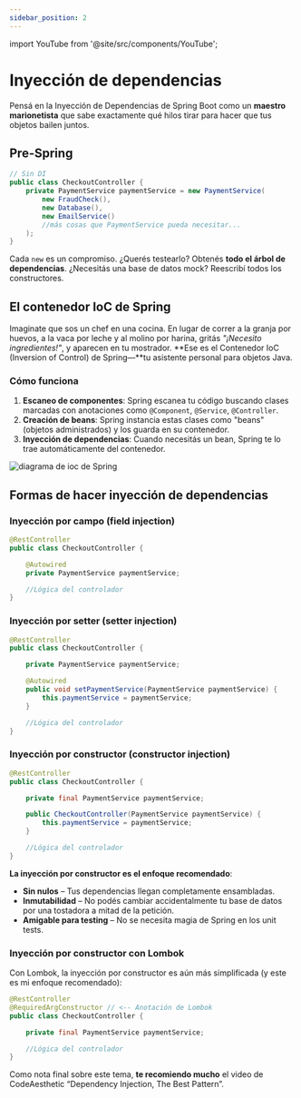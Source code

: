 ```yaml
---
sidebar_position: 2
---
```


import YouTube from '@site/src/components/YouTube';

# Inyección de dependencias

Pensá en la Inyección de Dependencias de Spring Boot como un **maestro marionetista** que sabe exactamente qué hilos tirar para hacer que tus objetos bailen juntos.

## Pre-Spring

```java
// Sin DI
public class CheckoutController {
    private PaymentService paymentService = new PaymentService(
        new FraudCheck(),
        new Database(),
        new EmailService()
        //más cosas que PaymentService pueda necesitar...
    );
}
```

Cada `new` es un compromiso. ¿Querés testearlo? Obtenés **todo el árbol de dependencias**. ¿Necesitás una base de datos mock? Reescribí todos los constructores.

## El contenedor IoC de Spring

Imaginate que sos un chef en una cocina. En lugar de correr a la granja por huevos, a la vaca por leche y al molino por harina, gritás *"¡Necesito ingredientes!"*, y aparecen en tu mostrador. **Ese es el Contenedor IoC (Inversion of Control) de Spring—**tu asistente personal para objetos Java.

### Cómo funciona

1. **Escaneo de componentes**: Spring escanea tu código buscando clases marcadas con anotaciones como `@Component`, `@Service`, `@Controller`.
2. **Creación de beans**: Spring instancia estas clases como "beans" (objetos administrados) y los guarda en su contenedor.
3. **Inyección de dependencias**: Cuando necesitás un bean, Spring te lo trae automáticamente del contenedor.

<div>
  <img src={require('@site/static/img/spring-boot-in-a-nutshell/spring-ioc.png').default} alt="diagrama de ioc de Spring" />
</div>

## Formas de hacer inyección de dependencias

### Inyección por campo (field injection)

```java
@RestController
public class CheckoutController {

    @Autowired
    private PaymentService paymentService;

    //Lógica del controlador
}
```

### Inyección por setter (setter injection)

```java
@RestController
public class CheckoutController {

    private PaymentService paymentService;

    @Autowired
    public void setPaymentService(PaymentService paymentService) {
        this.paymentService = paymentService;
    }

    //Lógica del controlador
}
```

### Inyección por constructor (constructor injection)

```java
@RestController
public class CheckoutController {

    private final PaymentService paymentService;

    public CheckoutController(PaymentService paymentService) {
        this.paymentService = paymentService;
    }

    //Lógica del controlador
}
```

**La inyección por constructor es el enfoque recomendado**:

* **Sin nulos** – Tus dependencias llegan completamente ensambladas.
* **Inmutabilidad** – No podés cambiar accidentalmente tu base de datos por una tostadora a mitad de la petición.
* **Amigable para testing** – No se necesita magia de Spring en los unit tests.

### Inyección por constructor con Lombok

Con Lombok, la inyección por constructor es aún más simplificada (y este es mi enfoque recomendado):

```java
@RestController
@RequiredArgConstructor // <-- Anotación de Lombok
public class CheckoutController {

    private final PaymentService paymentService;

    //Lógica del controlador
}
```

Como nota final sobre este tema, **te recomiendo mucho** el video de CodeAesthetic “Dependency Injection, The Best Pattern”.

<YouTube id="J1f5b4vcxCQ" />
